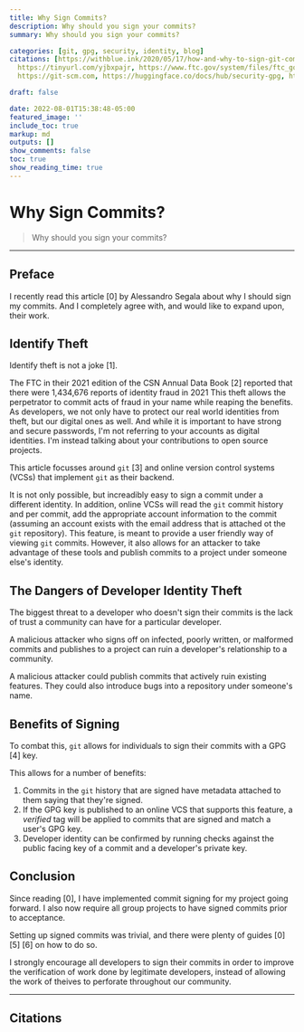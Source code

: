 ```yaml
---
title: Why Sign Commits?
description: Why should you sign your commits?
summary: Why should you sign your commits?

categories: [git, gpg, security, identity, blog]
citations: [https://withblue.ink/2020/05/17/how-and-why-to-sign-git-commits.html,
  https://tinyurl.com/yjbxpajr, https://www.ftc.gov/system/files/ftc_gov/pdf/CSN%20Annual%20Data%20Book%202021%20Final%20PDF.pdf,
  https://git-scm.com, https://huggingface.co/docs/hub/security-gpg, https://docs.github.com/en/authentication/managing-commit-signature-verification/signing-commits]

draft: false

date: 2022-08-01T15:38:48-05:00
featured_image: ''
include_toc: true
markup: md
outputs: []
show_comments: false
toc: true
show_reading_time: true
---
```


# Why Sign Commits?

> Why should you sign your commits?

______________________________________________________________________

## Preface

I recently read this article \[0\] by Alessandro Segala about why I should sign
my commits. And I completely agree with, and would like to expand upon, their
work.

## Identify Theft

Identify theft is not a joke \[1\].

The FTC in their 2021 edition of the CSN Annual Data Book \[2\] reported that
there were 1,434,676 reports of identity fraud in 2021 This theft allows the
perpetrator to commit acts of fraud in your name while reaping the benefits. As
developers, we not only have to protect our real world identities from theft,
but our digital ones as well. And while it is important to have strong and
secure passwords, I'm not referring to your accounts as digital identities. I'm
instead talking about your contributions to open source projects.

This article focusses around `git` \[3\] and online version control systems
(VCSs) that implement `git` as their backend.

It is not only possible, but increadibly easy to sign a commit under a different
identity. In addition, online VCSs will read the `git` commit history and per
commit, add the appropriate account information to the commit (assuming an
account exists with the email address that is attached ot the `git` repository).
This feature, is meant to provide a user friendly way of viewing `git` commits.
However, it also allows for an attacker to take advantage of these tools and
publish commits to a project under someone else's identity.

## The Dangers of Developer Identity Theft

The biggest threat to a developer who doesn't sign their commits is the lack of
trust a community can have for a particular developer.

A malicious attacker who signs off on infected, poorly written, or malformed
commits and publishes to a project can ruin a developer's relationship to a
community.

A malicious attacker could publish commits that actively ruin existing features.
They could also introduce bugs into a repository under someone's name.

## Benefits of Signing

To combat this, `git` allows for individuals to sign their commits with a GPG
\[4\] key.

This allows for a number of benefits:

1. Commits in the `git` history that are signed have metadata attached to them
   saying that they're signed.
2. If the GPG key is published to an online VCS that supports this feature, a
   *verified* tag will be applied to commits that are signed and match a user's
   GPG key.
3. Developer identity can be confirmed by running checks against the public
   facing key of a commit and a developer's private key.

## Conclusion

Since reading \[0\], I have implemented commit signing for my project going
forward. I also now require all group projects to have signed commits prior to
acceptance.

Setting up signed commits was trivial, and there were plenty of guides \[0\]
\[5\] \[6\] on how to do so.

I strongly encourage all developers to sign their commits in order to improve
the verification of work done by legitimate developers, instead of allowing the
work of theives to perforate throughout our community.

______________________________________________________________________

## Citations
